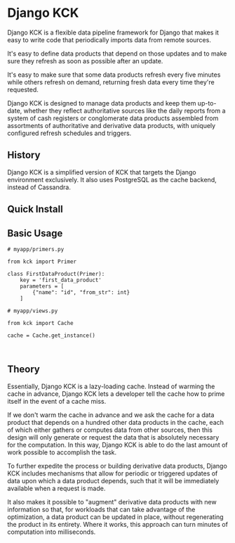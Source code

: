 # Django KCK
Django KCK is a flexible data pipeline framework for Django that makes
it easy to write code that periodically imports data from remote sources.

It's easy to define data products that depend on those updates and to
make sure they refresh as soon as possible after an update.

It's easy to make sure that some data products refresh every five
minutes while others refresh on demand, returning fresh data every time
they're requested.

Django KCK is designed to manage data products and keep them up-to-date,
whether they reflect authoritative sources like the daily reports from a
system of cash registers or conglomerate data products assembled from
assortments of authoritative and derivative data products, with uniquely
configured refresh schedules and triggers.

## History
Django KCK is a simplified version of KCK that targets the Django
environment exclusively.  It also uses PostgreSQL as the cache backend,
instead of Cassandra.

## Quick Install

## Basic Usage

```
# myapp/primers.py

from kck import Primer

class FirstDataProduct(Primer):
    key = 'first_data_product'
    parameters = [
        {"name": "id", "from_str": int}
    ]
```

```
# myapp/views.py

from kck import Cache

cache = Cache.get_instance()



```

## Theory
Essentially, Django KCK is a lazy-loading cache.  Instead of warming the
cache in advance, Django KCK lets a developer tell the cache how to
prime itself in the event of a cache miss.

If we don't warm the cache in advance and we ask the cache for a data
product that depends on a hundred other data products in the cache, each
of which either gathers or computes data from other sources, then this
design will only generate or request the data that is absolutely
necessary for the computation.  In this way, Django KCK is able to do
the last amount of work possible to accomplish the task.

To further expedite the process or building derivative data products,
Django KCK includes mechanisms that allow for periodic or triggered
updates of data upon which a data product depends, such that it will be
immediately available when a request is made.

It also makes it possible to "augment" derivative data products with
new information so that, for workloads that can take advantage of the
optimization, a data product can be updated in place, without
regenerating the product in its entirety.  Where it works, this approach
can turn minutes of computation into milliseconds.
